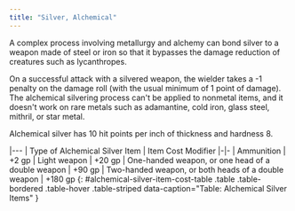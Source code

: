 ```yaml
---
title: "Silver, Alchemical"
---
```


A complex process involving metallurgy and alchemy can bond silver to a weapon made of steel or iron so that it bypasses the damage reduction of creatures such as lycanthropes.

On a successful attack with a silvered weapon, the wielder takes a -1 penalty on the damage roll (with the usual minimum of 1 point of damage). The alchemical silvering process can't be applied to nonmetal items, and it doesn't work on rare metals such as adamantine, cold iron, glass steel, mithril, or star metal.

Alchemical silver has 10 hit points per inch of thickness and hardness 8.

|---
| Type of Alchemical Silver Item | Item Cost Modifier
|-|-
| Ammunition | +2 gp
| Light weapon | +20 gp
| One-handed weapon, or one head of a double weapon | +90 gp
| Two-handed weapon, or both heads of a double weapon | +180 gp
{: #alchemical-silver-item-cost-table .table .table-bordered .table-hover .table-striped data-caption="Table: Alchemical Silver Items" }
